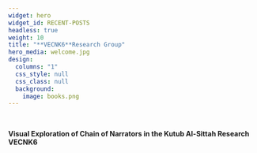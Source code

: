 ```yaml
---
widget: hero
widget_id: RECENT-POSTS
headless: true
weight: 10
title: "**VECNK6**Research Group"
hero_media: welcome.jpg
design:
  columns: "1"
  css_style: null
  css_class: null
  background:
    image: books.png
---
```

<br>

<!--StartFragment-->

**Visual Exploration of Chain of Narrators in the Kutub Al-Sittah Research VECNK6**

<!--EndFragment-->